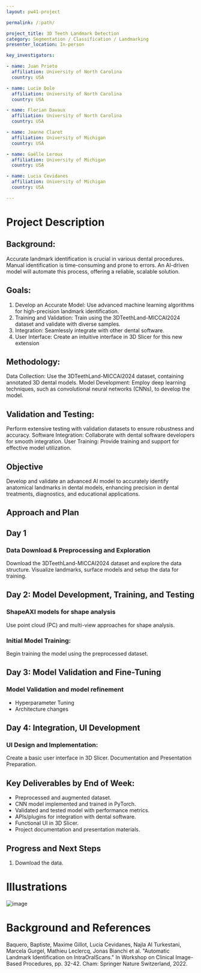 ```yaml
---
layout: pw41-project

permalink: /:path/

project_title: 3D Teeth Landmark Detection
category: Segmentation / Classification / Landmarking
presenter_location: In-person

key_investigators:

- name: Juan Prieto
  affiliation: University of North Carolina
  country: USA

- name: Lucie Dole
  affiliation: University of North Carolina
  country: USA

- name: Florian Davaux
  affiliation: University of North Carolina
  country: USA

- name: Jeanne Claret
  affiliation: University of Michigan
  country: USA

- name: Gaëlle Leroux
  affiliation: University of Michigan
  country: USA

- name: Lucia Cevidanes
  affiliation: University of Michigan
  country: USA

---
```


# Project Description

<!-- Add a short paragraph describing the project. -->


## Background:

Accurate landmark identification is crucial in various dental procedures. Manual identification is time-consuming and prone to errors. An AI-driven model will automate this process, offering a reliable, scalable solution.

## Goals:

1. Develop an Accurate Model: Use advanced machine learning algorithms for high-precision landmark identification.
2. Training and Validation: Train using the 3DTeethLand-MICCAI2024 dataset and validate with diverse samples.
3. Integration: Seamlessly integrate with other dental software.
4. User Interface: Create an intuitive interface in 3D Slicer for this new extension


## Methodology:

Data Collection: Use the 3DTeethLand-MICCAI2024 dataset, containing annotated 3D dental models.
Model Development: Employ deep learning techniques, such as convolutional neural networks (CNNs), to develop the model.

## Validation and Testing: 

Perform extensive testing with validation datasets to ensure robustness and accuracy.
Software Integration: Collaborate with dental software developers for smooth integration.
User Training: Provide training and support for effective model utilization.



## Objective

<!-- Describe here WHAT you would like to achieve (what you will have as end result). -->


Develop and validate an advanced AI model to accurately identify anatomical landmarks in dental models, enhancing precision in dental treatments, diagnostics, and educational applications.



## Approach and Plan

<!-- Describe here HOW you would like to achieve the objectives stated above. -->


## Day 1 

### Data Download & Preprocessing and Exploration

Download the 3DTeethLand-MICCAI2024 dataset and explore the data structure. Visualize landmarks, surface models and setup the data for training. 

## Day 2: Model Development, Training, and Testing

### ShapeAXI models for shape analysis

Use point cloud (PC) and multi-view approaches for shape analysis. 

### Initial Model Training:
Begin training the model using the preprocessed dataset.

## Day 3: Model Validation and Fine-Tuning

### Model Validation and model refinement

- Hyperparameter Tuning
- Architecture changes

## Day 4: Integration, UI Development

### UI Design and Implementation:

Create a basic user interface in 3D Slicer.
Documentation and Presentation Preparation.
        
## Key Deliverables by End of Week:

- Preprocessed and augmented dataset.
- CNN model implemented and trained in PyTorch.
- Validated and tested model with performance metrics.
- APIs/plugins for integration with dental software.
- Functional UI in 3D Slicer.
- Project documentation and presentation materials.



## Progress and Next Steps

<!-- Update this section as you make progress, describing of what you have ACTUALLY DONE.
     If there are specific steps that you could not complete then you can describe them here, too. -->


1. Download the data.




# Illustrations

<!-- Add pictures and links to videos that demonstrate what has been accomplished. -->


![image](https://github.com/NA-MIC/ProjectWeek/assets/7086191/4732bb2b-b24f-4833-91c0-ca1b8f519b07)




# Background and References

<!-- If you developed any software, include link to the source code repository.
     If possible, also add links to sample data, and to any relevant publications. -->


Baquero, Baptiste, Maxime Gillot, Lucia Cevidanes, Najla Al Turkestani, Marcela Gurgel, Mathieu Leclercq, Jonas Bianchi et al. "Automatic Landmark Identification on IntraOralScans." In Workshop on Clinical Image-Based Procedures, pp. 32-42. Cham: Springer Nature Switzerland, 2022.

